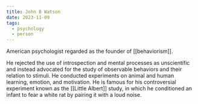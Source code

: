 ```yaml
---
title: John B Watson
date: 2023-11-09
tags:
  - psychology
  - person
---
```

American psychologist 
regarded as the founder of [[behaviorism]]. 

He rejected the use of introspection and mental processes as unscientific and instead advocated for the study of observable behaviors and their relation to stimuli. He conducted experiments on animal and human learning, emotion, and motivation. He is famous for his controversial experiment known as the [[Little Albert]] study, in which he conditioned an infant to fear a white rat by pairing it with a loud noise.